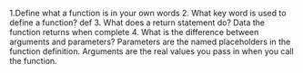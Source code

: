 1.Define what a function is in your own words
2. What key word is used to define a function? def
3. What does a return statement do? Data the function returns when complete
4. What is the difference between arguments and parameters?
Parameters are the named placeholders in the function definition.
Arguments are the real values you pass in when you call the function.
